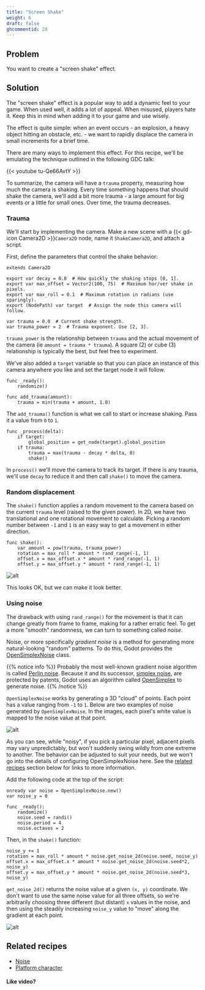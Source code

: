 ```yaml
---
title: "Screen Shake"
weight: 6
draft: false
ghcommentid: 28
---
```


## Problem

You want to create a "screen shake" effect.

## Solution

The "screen shake" effect is a popular way to add a dynamic feel to your game. When used well, it adds a lot of appeal. When misused, players hate it. Keep this in mind when adding it to your game and use wisely.

The effect is quite simple: when an event occurs - an explosion, a heavy object hitting an obstacle, etc. - we want to rapidly displace the camera in small increments for a brief time.

There are many ways to implement this effect. For this recipe, we'll be emulating the technique outlined in the following GDC talk:

{{< youtube tu-Qe66AvtY >}}

To summarize, the camera will have a `trauma` property, measuring how much the camera is shaking. Every time something happens that should shake the camera, we'll add a bit more trauma - a large amount for big events or a little for small ones. Over time, the trauma decreases.

### Trauma

We'll start by implementing the camera. Make a new scene with a {{< gd-icon Camera2D >}}`Camera2D` node, name it `ShakeCamera2D`, and attach a script.

First, define the parameters that control the shake behavior:

```gdscript
extends Camera2D

export var decay = 0.8  # How quickly the shaking stops [0, 1].
export var max_offset = Vector2(100, 75)  # Maximum hor/ver shake in pixels.
export var max_roll = 0.1  # Maximum rotation in radians (use sparingly).
export (NodePath) var target  # Assign the node this camera will follow.

var trauma = 0.0  # Current shake strength.
var trauma_power = 2  # Trauma exponent. Use [2, 3].
```

`trauma_power` is the relationship between `trauma` and the actual movement of the camera (ie `amount = trauma * trauma`). A square (2) or cube (3) relationship is typically the best, but feel free to experiment.

We've also added a `target` variable so that you can place an instance of this camera anywhere you like and set the target node it will follow.

```gdscript
func _ready():
    randomize()

func add_trauma(amount):
    trauma = min(trauma + amount, 1.0)
```

The `add_trauma()` function is what we call to start or increase shaking. Pass it a value from `0` to `1`.

```gdscript
func _process(delta):
    if target:
        global_position = get_node(target).global_position
    if trauma:
        trauma = max(trauma - decay * delta, 0)
        shake()
```

In `process()` we'll move the camera to track its target. If there is any trauma, we'll use `decay` to reduce it and then call `shake()` to move the camera.

### Random displacement

The `shake()` function applies a random movement to the camera based on the current `trauma` level (raised to the given power). In 2D, we have two translational and one rotational movement to calculate. Picking a random number between `-1` and `1` is an easy way to get a movement in either direction.

```gdscript
func shake():
    var amount = pow(trauma, trauma_power)
    rotation = max_roll * amount * rand_range(-1, 1)
    offset.x = max_offset.x * amount * rand_range(-1, 1)
    offset.y = max_offset.y * amount * rand_range(-1, 1)
```

![alt](/godot_recipes/3.x/img/shake_rand01.gif)

This looks OK, but we can make it look better.

### Using noise

The drawback with using `rand_range()` for the movement is that it can change greatly from frame to frame, making for a rather erratic feel. To get a more "smooth" randomness, we can turn to something called *noise*.

Noise, or more specifically *gradient noise* is a method for generating more natural-looking "random" patterns. To do this, Godot provides the [OpenSimplexNoise](https://docs.godotengine.org/en/latest/classes/class_opensimplexnoise.html) class.

{{% notice info %}}
Probably the most well-known gradient noise algorithm is called [Perlin noise](https://en.wikipedia.org/wiki/Perlin_noise). Because it and its successor, [simplex noise](https://en.wikipedia.org/wiki/Simplex_noise), are protected by patents, Godot uses an algorithm called [OpenSimplex](https://en.wikipedia.org/wiki/OpenSimplex_noise) to generate noise.
{{% /notice %}}

`OpenSimplexNoise` works by generating a 3D "cloud" of points. Each point has a value ranging from `-1` to `1`. Below are two examples of noise generated by `OpenSimplexNoise`. In the images, each pixel's white value is mapped to the noise value at that point.

![alt](/godot_recipes/3.x/img/2d_noise_example.png)

As you can see, while "noisy", if you pick a particular pixel, adjacent pixels may vary unpredictably, but won't suddenly swing wildly from one extreme to another. The behavior can be adjusted to suit your needs, but we won't go into the details of configuring OpenSimplexNoise here. See the [related recipes](#related-recipes) section below for links to more information.

Add the following code at the top of the script:

```gdscript
onready var noise = OpenSimplexNoise.new()
var noise_y = 0

func _ready():
	randomize()
	noise.seed = randi()
	noise.period = 4
	noise.octaves = 2
```

Then, in the `shake()` function:

```gdscript
noise_y += 1
rotation = max_roll * amount * noise.get_noise_2d(noise.seed, noise_y)
offset.x = max_offset.x * amount * noise.get_noise_2d(noise.seed*2, noise_y)
offset.y = max_offset.y * amount * noise.get_noise_2d(noise.seed*3, noise_y)
```

`get_noise_2d()` returns the noise value at a given `(x, y)` coordinate. We don't want to use the same noise value for all three offsets, so we're arbitrarily choosing three different (but distant) `x` values in the noise, and then using the steadily increasing `noise_y` value to "move" along the gradient at each point.

![alt](/godot_recipes/3.x/img/shake_noise01.gif)

<!-- {{% notice note %}}
Download the project file here: [screen_shake.zip](/godot_recipes/3.x/files/screen_shake.zip)
{{% /notice %}} -->

## Related recipes

- [Noise](/godot_recipes/3.x/math/noise/)
- [Platform character](http://kidscancode.org/godot_recipes/ai/platform_character)

#### Like video?

<!-- {{< youtube C-Sn55e5wnk >}} -->